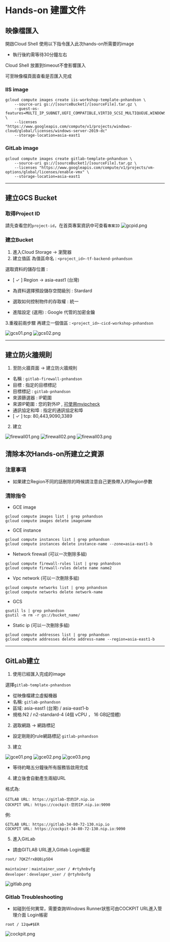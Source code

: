 # Hands-on 建置文件

## 映像檔匯入

開啟Cloud Shell 使用以下指令匯入此次hands-on所需要的image

- 執行後約需等待30分鐘左右

Cloud Shell 放置到timeout不會影響匯入

可至映像檔頁面查看是否匯入完成

### IIS image

```
gcloud compute images create iis-workshop-template-pnhandson \
    --source-uri gs://[sourceBucket]/[sourceFile].tar.gz \
    --guest-os-features=MULTI_IP_SUBNET,UEFI_COMPATIBLE,VIRTIO_SCSI_MULTIQUEUE,WINDOWS \
    --licenses "https://www.googleapis.com/compute/v1/projects/windows-cloud/global/licenses/windows-server-2019-dc"
    --storage-location=asia-east1
```    

### GitLab image

```
gcloud compute images create gitlab-template-pnhandson \
    --source-uri gs://[sourceBucket]/[sourceFile].tar.gz \
    --licenses "https://www.googleapis.com/compute/v1/projects/vm-options/global/licenses/enable-vmx" \
    --storage-location=asia-east1
```

---

## 建立GCS Bucket

### 取得Project ID

請先查看您的`project-id`，在首頁專案資訊中可查看`專案ID`
![gcpid.png](images/gcpid.png)

### 建立Bucket

1. 進入Cloud Storage -> 瀏覽器
2. 建立值區
為值區命名 : `<project_id>-tf-backend-pnhandson`

選取資料的儲存位置 : 

- [ ✓ ] Region -> asia-east1 (台灣)

- 為資料選擇預設儲存空間級別 : Stardard

- 選取如何控制物件的存取權 : 統一

- 進階設定 (選用) : Google 代管的加密金鑰

3.重複前兩步驟 
再建立一個值區 : `<project_id>-cicd-workshop-pnhandson`

![gcs01.png](images/gcs01.png)
![gcs02.png](images/gcs02.png)

---

## 建立防火牆規則

1. 至防火牆頁面 -> 建立防火牆規則

- 名稱 : `gitlab-firewall-pnhandson`
- 目標 : 指定的目標標記
- 目標標記 : `gitlab-pnhandson`
- 來源篩選器 : IP範圍
- 來源IP範圍 : 您的對外IP , [可使用myipcheck](https://myip.com.tw/)
- 通訊協定和埠 : 指定的通訊協定和埠
- [ ✓ ] tcp: 80,443,9090,3389

2. 建立

![firewall01.png](images/firewall01.png)
![firewall02.png](images/firewall02.png)
![firewall03.png](images/firewall03.png)


## 清除本次Hands-on所建立之資源

### 注意事項

- 如果建立Region不同的話刪除的時候請注意自己更換帶入的Region參數

### 清除指令

- GCE image
```
gcloud compute images list | grep pnhandson
gcloud compute images delete imagename
```

- GCE instance

```
gcloud compute instances list | grep pnhandson
gcloud compute instances delete instance-name --zone=asia-east1-b
```

- Network firewall (可以一次刪除多組)
```
gcloud compute firewall-rules list | grep pnhandson
gcloud compute firewall-rules delete name name2
```

- Vpc network (可以一次刪除多組)
```
gcloud compute networks list | grep pnhandson
gcloud compute networks delete network-name
```

- GCS
```
gsutil ls | grep pnhandson
gsutil -m rm -r gs://bucket_name/
```

- Static ip  (可以一次刪除多組)
```
gcloud compute addresses list | grep pnhandson
gcloud compute addresses delete address-name --region=asia-east1-b
```




---

## GitLab建立

1. 使用已經匯入完成的image 

選擇`gitlab-template-pnhandson`
  
- 從映像檔建立虛擬機器
- 名稱: `gitlab-pnhandson`
- 區域: asia-east1 (台灣) / asia-east1-b
- 規格:N2 / n2-standard-4 (4個 vCPU ， 16 GB記憶體)

2. 選取網路 -> 網路標記

- 設定剛剛的rule網路標記
`gitlab-pnhandson`

3. 建立

![gce01.png](images/gce01.png)
![gce02.png](images/gce02.png)
![gce03.png](images/gce03.png)

- 等待約略五分鐘後所有服務皆啟用完成

4. 建立後會自動產生兩組URL

格式為:

```
GITLAB URL: https://gitlab-您的IP.nip.io
COCKPIT URL: https://cockpit-您的IP.nip.io:9090
```

例:

```
GITLAB URL: https://gitlab-34-80-72-130.nip.io
COCKPIT URL: https://cockpit-34-80-72-130.nip.io:9090
```

5. 進入GitLab

- 請由GITLAB URL進入Gitlab
Login帳密

```
root/ 7QKZfrxBQBip5D4
```

```
maintainer：maintainer_user / #rtyhnbvfg
developer：developer_user / @rtyhnbvfg
```

![gitlab.png](images/gitlab.png)

### Gitlab Troubleshooting

- 如碰到任何異常，需要查詢Windows Runner狀態可由COCKPIT URL進入管理介面
Login帳密

```
root / 12qw#$ER
```

![cockpit.png](images/cockpit.png)
